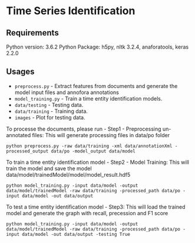 # Time Series Identification

## Requirements
Python version: 3.6.2
Python Package: h5py, nltk 3.2.4, anaforatools, keras 2.2.0


## Usages

* `preprocess.py` - Extract features from documents and generate the model input files and annofora annotations
* `model_training.py` - Train a time entity identification models.
* `data/testing` - Testing data.
* `data/training` - Training data.
* `images` - Plot for testing data.


To processe the documents, please run - Step1 - Preprocessing un-annotated files:
This will generate processing files in data/po folder
```
python preprocess.py -raw data/training -xml data/annotationXml -processed_output data/po -model_output data/model
```

To train a time entity identification model - Step2 - Model Training:
This will train the model and save the model data/model/trainedModel/model/model_result.hdf5
```
python model_training.py -input data/model -output data/model/trainedModel -raw data/training -processed_path data/po -input data/model -out data/output
```
To test a time entity identification model - Step3:
This will load the trained model and generate the graph with recall, precession and F1 score
```
python model_training.py -input data/model -output data/model/trainedModel -raw data/training -processed_path data/po -input data/model -out data/output -testing True
```
